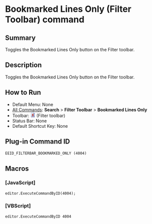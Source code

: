 # Bookmarked Lines Only (Filter Toolbar) command

## Summary

Toggles the Bookmarked Lines Only button on the Filter toolbar.

## Description

Toggles the Bookmarked Lines Only button on the Filter toolbar.

## How to Run

- Default Menu: None
- [All Commands](../tools/all_commands): **Search**
\> **Filter Toolbar** \> **Bookmarked Lines Only**
- Toolbar: ![](../../images/bookmarked_lines_only.png) (Filter toolbar)
- Status Bar: None
- Default Shortcut Key: None

## Plug-in Command ID

```
EEID_FILTERBAR_BOOKMARKED_ONLY (4004)
```

## Macros

### \[JavaScript\]

```
editor.ExecuteCommandByID(4004);
```

### \[VBScript\]

```
editor.ExecuteCommandByID 4004
```
